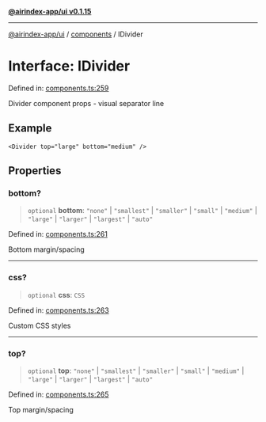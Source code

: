 [**@airindex-app/ui v0.1.15**](../../README.md)

***

[@airindex-app/ui](../../README.md) / [components](../README.md) / IDivider

# Interface: IDivider

Defined in: [components.ts:259](https://github.com/airindex-app/ui/blob/c7ea135614befbd5605b13569e79882284e03edb/src/types/components.ts#L259)

Divider component props - visual separator line

## Example

```tsx
<Divider top="large" bottom="medium" />
```

## Properties

### bottom?

> `optional` **bottom**: `"none"` \| `"smallest"` \| `"smaller"` \| `"small"` \| `"medium"` \| `"large"` \| `"larger"` \| `"largest"` \| `"auto"`

Defined in: [components.ts:261](https://github.com/airindex-app/ui/blob/c7ea135614befbd5605b13569e79882284e03edb/src/types/components.ts#L261)

Bottom margin/spacing

***

### css?

> `optional` **css**: `CSS`

Defined in: [components.ts:263](https://github.com/airindex-app/ui/blob/c7ea135614befbd5605b13569e79882284e03edb/src/types/components.ts#L263)

Custom CSS styles

***

### top?

> `optional` **top**: `"none"` \| `"smallest"` \| `"smaller"` \| `"small"` \| `"medium"` \| `"large"` \| `"larger"` \| `"largest"` \| `"auto"`

Defined in: [components.ts:265](https://github.com/airindex-app/ui/blob/c7ea135614befbd5605b13569e79882284e03edb/src/types/components.ts#L265)

Top margin/spacing

